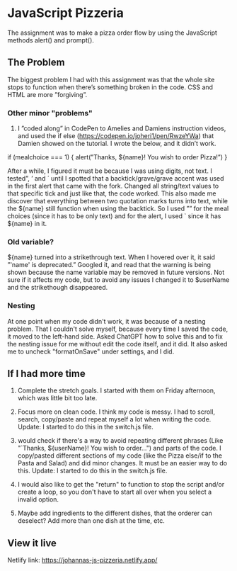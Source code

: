 # JavaScript Pizzeria

The assignment was to make a pizza order flow by using the JavaScript methods alert() and prompt(). 

## The Problem 
The biggest problem I had with this assignment was that the whole site stops to function when there’s something broken in the code. CSS and HTML are more ”forgiving”. 

### Other minor "problems"
1. I ”coded along” in CodePen to Amelies and Damiens instruction videos, and used the if else (https://codepen.io/joheri1/pen/RwzeYWa) that Damien showed on the tutorial. I wrote the below, and it didn’t work. 

if (mealchoice === 1) {
  alert(”Thanks, ${name}! You wish to order Pizza!”)
}

After a while, I figured it must be because I was using digits, not text. I tested”, ’ and ´ until I spotted that a backtick/grave/grave accent was used in the first alert that came with the fork. Changed all string/text values to that specific tick and just like that, the code worked. This also made me discover that everything between two quotation marks turns into text, while the ${name} still function when using the backtick. So I used ”” for the meal choices (since it has to be only text) and for the alert, I used ` since it has ${name} in it. 

### Old variable? 
${name} turned into a strikethrough text. When I hovered over it, it said ”'name' is deprecated.” Googled it, and read that the warning is being shown because the name variable may be removed in future versions. Not sure if it affects my code, but to avoid any issues I changed it to $userName and the strikethough disappeared. 

### Nesting
At one point when my code didn't work, it was because of a nesting problem. That I couldn't solve myself, because every time I saved the code, it moved to the left-hand side. Asked ChatGPT how to solve this and to fix the nesting issue for me without edit the code itself, and it did. It also asked me to uncheck "formatOnSave" under settings, and I did.  

## If I had more time 
1. Complete the stretch goals. I started with them on Friday afternoon, which was little bit too late.
2.  Focus more on clean code. I think my code is messy. I had to scroll, search, copy/paste and repeat myself a lot when writing the code. 
Update: I started to do this in the switch.js file.

3.  would check if there's a way to avoid repeating different phrases (Like "`Thanks, ${userName}! You wish to order...") and parts of the code. I copy/pasted different sections of my code (like the Pizza else/if to the Pasta and Salad) and did minor changes. It must be an easier way to do this. 
Update: I started to do this in the switch.js file. 

4. I would also like to get the "return" to function to stop the script and/or create a loop, so you don't have to start all over when you select a invalid option.

5. Maybe add ingredients to the different dishes, that the orderer can deselect? Add more than one dish at the time, etc. 

## View it live
Netlify link: https://johannas-js-pizzeria.netlify.app/
